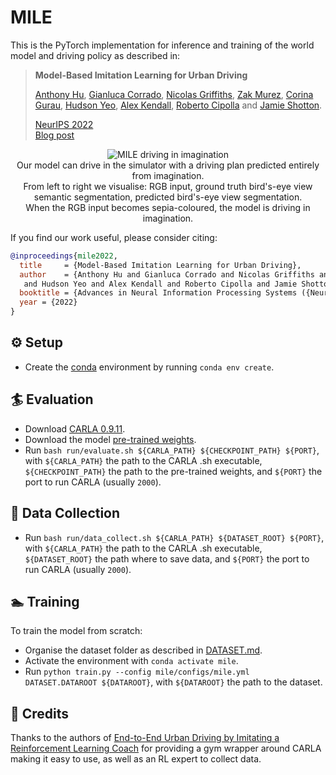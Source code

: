 # MILE
This is the PyTorch implementation for inference and training of the world model and driving policy as 
described in:

> **Model-Based Imitation Learning for Urban Driving**
>
> [Anthony Hu](https://anthonyhu.github.io/), 
[Gianluca Corrado](https://github.com/gianlucacorrado),
[Nicolas Griffiths](https://github.com/nicolasgriffiths), 
[Zak Murez](http://zak.murez.com/),
[Corina Gurau](https://github.com/cgurau),
[Hudson Yeo](https://github.com/huddyyeo), 
[Alex Kendall](https://alexgkendall.com/),
[Roberto Cipolla](https://mi.eng.cam.ac.uk/~cipolla/index.htm) and
[Jamie Shotton](https://jamie.shotton.org/). 
>
> [NeurIPS 2022](https://arxiv.org/abs/2210.07729)<br/>
> [Blog post](https://wayve.ai/blog/model-based-imitation-learning-for-urban-driving)

<p align="center">
     <img src="https://github.com/wayveai/mile/releases/download/v1.0/mile_driving_in_imagination.gif" alt="MILE driving in imagination">
     <br/> Our model can drive in the simulator with a driving plan predicted entirely from imagination.
     <br/> From left to right we visualise: RGB input, ground truth bird's-eye view semantic segmentation,
     predicted bird's-eye view segmentation.
     <br/> When the RGB input becomes sepia-coloured, the model is driving in imagination.
     <sub><em>
    </em></sub>
</p>

If you find our work useful, please consider citing:
```bibtex
@inproceedings{mile2022,
  title     = {Model-Based Imitation Learning for Urban Driving},
  author    = {Anthony Hu and Gianluca Corrado and Nicolas Griffiths and Zak Murez and Corina Gurau
   and Hudson Yeo and Alex Kendall and Roberto Cipolla and Jamie Shotton},
  booktitle = {Advances in Neural Information Processing Systems ({NeurIPS})},
  year = {2022}
}
```

## ⚙ Setup
- Create the [conda](https://docs.conda.io/en/latest/miniconda.html) environment by running `conda env create`.

## 🏄 Evaluation

- Download [CARLA 0.9.11](https://github.com/carla-simulator/carla/releases/tag/0.9.11).
- Download the model [pre-trained weights](https://github.com/wayveai/mile/releases/download/v1.0/mile.ckpt).
- Run `bash run/evaluate.sh ${CARLA_PATH} ${CHECKPOINT_PATH} ${PORT}`, with 
 `${CARLA_PATH}` the path to the CARLA .sh executable,
`${CHECKPOINT_PATH}` the path to the 
pre-trained weights, and `${PORT}` the port to run CARLA (usually `2000`).

## 📖 Data Collection
- Run `bash run/data_collect.sh ${CARLA_PATH} ${DATASET_ROOT} ${PORT}`, with 
 `${CARLA_PATH}` the path to the CARLA .sh executable,
`${DATASET_ROOT}` the path where to save data, and `${PORT}` the port to run CARLA (usually `2000`).

## 🏊 Training
To train the model from scratch:
- Organise the dataset folder as described in [DATASET.md](DATASET.md).
- Activate the environment with `conda activate mile`.
- Run `python train.py --config mile/configs/mile.yml DATASET.DATAROOT ${DATAROOT}`, with `${DATAROOT}`
the path to the dataset.

## 🙌 Credits
Thanks to the authors of [End-to-End Urban Driving by Imitating a Reinforcement Learning Coach](https://github.com/zhejz/carla-roach)
for providing a gym wrapper around CARLA making it easy to use, as well as an RL expert to collect data.
